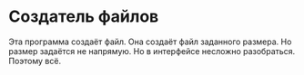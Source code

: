 # Создатель файлов

Эта программа создаёт файл. Она создаёт файл заданного размера. Но размер задаётся не напрямую. Но в интерфейсе несложно разобраться. Поэтому всё.